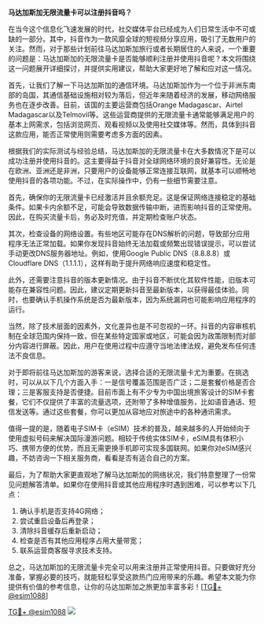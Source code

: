 **马达加斯加无限流量卡可以注册抖音吗？**

在当今这个信息化飞速发展的时代，社交媒体平台已经成为人们日常生活中不可或缺的一部分。其中，抖音作为一款风靡全球的短视频分享应用，吸引了无数用户的关注。然而，对于那些计划前往马达加斯加旅行或者长期居住的人来说，一个重要的问题是：马达加斯加的无限流量卡是否能够顺利注册并使用抖音呢？本文将围绕这一问题展开详细探讨，并提供实用建议，帮助大家更好地了解和应对这一情况。

首先，让我们了解一下马达加斯加的通信环境。马达加斯加作为一个位于非洲东南部的岛国，其通信基础设施相对较为落后，但近年来随着经济的发展，移动网络服务也在逐步改善。目前，该国的主要运营商包括Orange Madagascar、Airtel Madagascar以及Telmovil等。这些运营商提供的无限流量卡通常能够满足用户的基本上网需求，包括浏览网页、观看视频以及使用社交媒体等。然而，具体到抖音这款应用，能否正常使用则需要考虑多方面的因素。

根据我们的实际测试与经验总结，马达加斯加的无限流量卡在大多数情况下是可以成功注册并使用抖音的。这主要得益于抖音对全球网络环境的良好兼容性。无论是在欧洲、亚洲还是非洲，只要用户的设备能够正常连接互联网，就基本可以顺畅地使用抖音的各项功能。不过，在实际操作中，仍有一些细节需要注意。

首先，确保你的无限流量卡已经激活并且余额充足。这是保证网络连接稳定的基础条件。如果卡内余额不足，可能会导致数据传输中断，进而影响抖音的正常使用。因此，在购买流量卡后，务必及时充值，并定期检查账户状态。

其次，检查设备的网络设置。有些地区可能存在DNS解析的问题，导致部分应用程序无法正常加载。如果你发现抖音始终无法加载或频繁出现错误提示，可以尝试手动更改DNS服务器地址。例如，使用Google Public DNS（8.8.8.8）或Cloudflare DNS（1.1.1.1），这样有助于提升网络响应速度和稳定性。

此外，还需要注意抖音的版本更新情况。由于抖音不断优化其软件性能，旧版本可能存在兼容性问题。因此，建议定期更新抖音至最新版本，以获得最佳体验。同时，也要确认手机操作系统是否为最新版本，因为系统漏洞也可能影响应用程序的运行。

当然，除了技术层面的因素外，文化差异也是不可忽视的一环。抖音的内容审核机制在全球范围内保持一致，但在某些特定国家或地区，可能会因为政策限制而对部分内容进行屏蔽。因此，用户在使用过程中应遵守当地法律法规，避免发布任何违法不良信息。

对于即将前往马达加斯加的游客来说，选择合适的无限流量卡尤为重要。在挑选时，可以从以下几个方面入手：一是信号覆盖范围是否广泛；二是套餐价格是否合理；三是客服支持是否便捷。目前市面上有不少专为中国出境旅客设计的SIM卡套餐，它们不仅提供了丰富的流量选项，还附带了多种增值服务，比如语音通话、短信发送等。通过这些套餐，你可以更加从容地应对旅途中的各种通讯需求。

值得一提的是，随着电子SIM卡（eSIM）技术的普及，越来越多的人开始倾向于使用虚拟号码来解决国际漫游问题。相较于传统实体SIM卡，eSIM具有体积小巧、携带方便的优势，而且无需更换手机即可实现多国联网。如果你对eSIM感兴趣，不妨咨询一下相关服务商，看看是否有适合自己的方案。

最后，为了帮助大家更直观地了解马达加斯加的网络状况，我们特意整理了一份常见问题解答清单。如果你在使用抖音或其他应用程序时遇到困难，可以参考以下几点：

1. 确认手机是否支持4G网络；
2. 尝试重启设备后再登录；
3. 清除抖音缓存后重新启动；
4. 检查是否有其他应用程序占用大量带宽；
5. 联系运营商客服寻求技术支持。

总之，马达加斯加的无限流量卡完全可以用来注册并正常使用抖音。只要做好充分准备，掌握必要的技巧，就能轻松享受这款热门应用带来的乐趣。希望本文能为你提供有价值的参考信息，让你的马达加斯加之旅更加丰富多彩！[[TG💪+ @esim1088](https://t.me/s/esim1088)]

[TG💪+ @esim1088](https://t.me/s/esim1088) ![](https://i.postimg.cc/4NQfJmqS/Snipaste-2025-05-13-00-14-12.png)